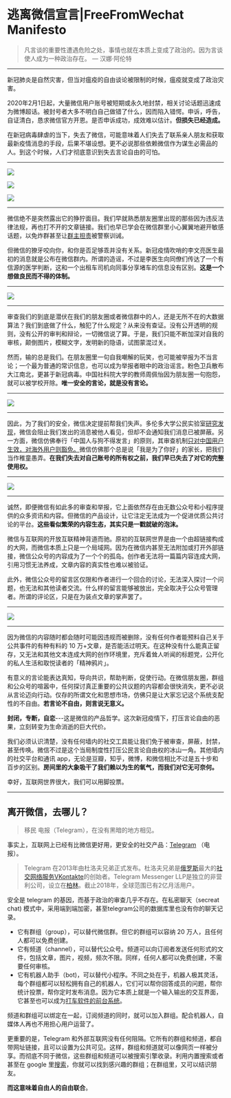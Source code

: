 # 逃离微信宣言|FreeFromWechat Manifesto

> 凡言谈的重要性遭遇危险之处，事情也就在本质上变成了政治的。因为言谈使人成为一种政治存在。 — 汉娜·阿伦特
****

新冠肺炎是自然灾害，但当对瘟疫的自由谈论被限制的时候，瘟疫就变成了政治灾害。

2020年2月1日起，大量微信用户账号被短期或永久地封禁，相关讨论话题迅速成为微博超话。被封号者大多不明白自己做错了什么，因而陷入错愕。申诉，呼告，自证清白，恳求微信官方开恩。是否申诉成功，成效难以估计。**但损失已经造成。**

在新冠病毒肆虐的当下，失去了微信，可能意味着人们失去了联系亲人朋友和获取最新疫情消息的手段，后果不堪设想。更不必说那些依赖微信作为谋生必需品的人。到这个时候，人们才彻底意识到失去言论自由的可怕。


****
![](https://paper-attachments.dropbox.com/s_16D361C7C27E60B2A9BC5B5F5A303825ECE82F835FA5A2701247B36958104B1F_1581366346415_72D426AA-AA2C-43FD-B3C2-C96C20745D65.png)

![](https://paper-attachments.dropbox.com/s_16D361C7C27E60B2A9BC5B5F5A303825ECE82F835FA5A2701247B36958104B1F_1581366349903_F99A8E45-322E-40A2-B312-D49E1E7E8D90.png)

![](https://paper-attachments.dropbox.com/s_16D361C7C27E60B2A9BC5B5F5A303825ECE82F835FA5A2701247B36958104B1F_1581366354257_5859596C-8103-4AA8-B7DD-E3D59009847D.png)
****


微信绝不是突然露出它的狰狞面目。我们早就熟悉朋友圈里出现的那些因为违反法律法规，再也打不开的文章链接。我们也早已学会在微信群里小心翼翼地避开敏感话题，以免炸群甚至让[群主担责](https://www.guancha.cn/society/2017_09_11_426638.shtml)被警察训诫。

但微信的獠牙咬向你，和你是否足够乖并没有关系。新冠疫情吹哨的李文亮医生最初的消息就是公布在微信群内。所谓的造谣，不过是李医生向同僚们传达了一个有信源的医学判断，这和一个出租车司机向同事分享堵车的信息没有区别。**这是一个想做良民而不得的体制。**


****
![](https://paper-attachments.dropbox.com/s_16D361C7C27E60B2A9BC5B5F5A303825ECE82F835FA5A2701247B36958104B1F_1581366367246_5FAA76D1-B0F3-4FC0-8DFE-D9C9B8513095.png)
****

审查我们的到底是潜伏在我们的朋友圈或者微信群中的人，还是无所不在的大数据算法？我们到底做了什么，触犯了什么规定？从来没有查证。没有公开透明的规则，没有公开的审判和辩论，一切微信说了算。于是，我们只能不断加深对自我的审核，颠倒图片，模糊文字，发明新的隐语，试图蒙混过关。

然而，输的总是我们。在朋友圈里一句自我嘲解的玩笑，也可能被举报为不当言论；一个最为普通的常识信息，也可以成为举报者眼中的政治谣言。粉色卫兵散布大江南北，更甚于新冠病毒。中国社科院大学的教师周佩怡因为朋友圈一句抱怨，就可以被学校开除。**唯一安全的言论，就是没有言论。**


****
![](https://paper-attachments.dropbox.com/s_16D361C7C27E60B2A9BC5B5F5A303825ECE82F835FA5A2701247B36958104B1F_1581366379211_2F3B6477-636C-4FB3-89FD-6B7D9D5B1E33.png)
****


因此，为了我们的安全，微信决定提前帮我们失声。多伦多大学公民实验室[研究发现](https://citizenlab.ca/2016/12/%E4%B8%80app%E4%B8%A4%E5%88%B6%EF%BC%9A%E5%BE%AE%E4%BF%A1%E5%A6%82%E4%BD%95%E5%8C%BA%E5%88%AB%E5%AE%A1%E6%9F%A5%E4%B8%AD%E5%9B%BD%E5%8F%8A%E6%B5%B7%E5%A4%96%E7%94%A8%E6%88%B7/)，微信会阻止我们发出的消息被他人看见，但却不会通知我们消息已被屏蔽。另一方面，微信仿佛奉行「中国人与狗不得发言」的原则，其审查机制[只对中国用户生效，对海外用户则豁免。](https://citizenlab.ca/2016/12/%E4%B8%80app%E4%B8%A4%E5%88%B6%EF%BC%9A%E5%BE%AE%E4%BF%A1%E5%A6%82%E4%BD%95%E5%8C%BA%E5%88%AB%E5%AE%A1%E6%9F%A5%E4%B8%AD%E5%9B%BD%E5%8F%8A%E6%B5%B7%E5%A4%96%E7%94%A8%E6%88%B7/)微信仿佛那个总是说「我是为了你好」的家长，把我们当作稚童愚弄。**在我们失去对自己账号的所有权之前，我们早已失去了对它的完整使用权。**

****
![](https://paper-attachments.dropbox.com/s_16D361C7C27E60B2A9BC5B5F5A303825ECE82F835FA5A2701247B36958104B1F_1581366393358_BA8B038B-6DC4-447D-B39F-DDDCA7034457.png)
****


诚然，即便微信有如此多的审查和举报，它上面依然存在由无数公众号和小程序提供的众多资讯和内容。但微信的产品设计，让它注定无法成为一个促进优质公共讨论的平台。**这些看似繁荣的内容生态，其实只是一戳就破的泡沫。**

微信与互联网的开放互联精神背道而驰。原初的互联网世界是由一个由超链接构成的大网，而微信本质上只是一个局域网。因为在微信内甚至无法附加或打开外部链接，微信公众号的内容成为了一个个的孤岛。创作者无法将一篇篇内容连成大网，引用习惯无法养成，文章内容的真实性也难以被验证。

此外，微信公众号的留言区仅限和作者进行一个回合的讨论，无法深入探讨一个问题，也无法和其他读者交流。什么样的留言能够被放出，完全取决于公众号管理者。所谓的评论区，只是在为装点文章的掌声罢了。

****
![](https://paper-attachments.dropbox.com/s_16D361C7C27E60B2A9BC5B5F5A303825ECE82F835FA5A2701247B36958104B1F_1581366433985_606A8321-3B78-4580-817B-7C4A4431EA0F.png)
****


因为微信的内容随时都会随时可能因违规而被删除，没有任何作者能预料自己关于公共事件的有种有料的 10 万+文章，是否能活过明天。在这种没有什么能真正留存，又无法和其他文本连成大网的创作环境里，充斥着耸人听闻的标题党，公开化的私人生活和取悦读者的「精神鸦片」。

有意义的言论能表达真知，导向共识，帮助判断，促使行动。在微信朋友圈，群组和公众号的喧嚣中，任何探讨真正重要的公共议题的内容都会很快消失，更不必说从言论迈向行动。仅存的所谓文化和思想市场，仿佛只是让大家忘记这个系统支配性的不自由。**若言论不自由，则言说无意义。**

**封闭，专断，自恋**---这是微信的产品哲学。这次新冠疫情下，打压言论自由的恶果，立刻转变为生命消逝的巨大代价。

我们必须认识清楚，没有任何墙内的社交工具能让我们免于被审查，屏蔽，封禁，甚至传唤。微信不过是这个当局制度性打压公民言论自由权的冰山一角。其他墙内的社交平台和通讯 app，无论是豆瓣，知乎，微博，和微信相比不过是五十步和百步的区别。**房间里的大象吸干了我们赖以为生的氧气，而我们对它无可奈何。**

幸好，互联网世界很大，我们可以用脚投票。

****
## **离开微信，去哪儿？**
> 移民 电报（Telegram），在没有黑暗的地方相见。

事实上，互联网上已经有比微信更好用，更安全的社交产品：[Telegram](https://web.telegram.org/) （电报）。

> Telegram 在2013年由杜洛夫兄弟正式发布。杜洛夫兄弟是[俄罗斯](https://zh.wikipedia.org/wiki/%E4%BF%84%E7%BD%97%E6%96%AF)最大的[社交网络服务](https://zh.wikipedia.org/wiki/%E7%A4%BE%E4%BA%A4%E7%B6%B2%E8%B7%AF%E6%9C%8D%E5%8B%99)[VKontakte](https://zh.wikipedia.org/wiki/VKontakte)的创始者。Telegram Messenger LLP是独立的非营利公司，设立在[柏林](https://zh.wikipedia.org/wiki/%E6%9F%8F%E6%9E%97)。截止2018年，全球范围已有2亿月活用户。

安全是 telegram 的基因，而基于政治的审查几乎不存在。在私密聊天（secreat chat) 模式中，采用端到端加密，甚至telegram公司的数据库里也没有你的聊天记录。


- 它有群组（group），可以替代微信群。但它的群组可以容纳 20 万人，且任何人都可以免费创建。
- 它有频道（channel），可以替代公众号。频道可以向订阅者发送任何形式的文件，包括文章，图片，视频，频次不限。同样，任何人都可以免费创建，不需要任何审核。
- 它有机器人助手（bot)，可以替代小程序。不同之处在于，机器人极其灵活，每个群组都可以轻松拥有自己的机器人，它们可以帮你回答成员的问题，帮你统计投票，帮你定时发布消息。因为它本质上就是一个输入输出的交互界面，它甚至也可以成为[打车软件的前台系统](https://libretaxi.org/index-zh_cn.html)。

频道和群组可以绑定在一起，订阅频道的同时，就可以加入群组。配合机器人，自媒体人再也不用担心用户运营了。


更重要的是，Telegram 和外部互联网没有任何阻隔。它所有的群组和频道，都自带网址链接，且可以设置为公共可见。这样，群组和频道就可以像网页一样被分享。而彻底不同于微信，这些群组和频道可以被搜索引擎收录。利用内置搜索或者甚至在 google 里[搜索](https://www.google.com/search?newwindow=1&sxsrf=ACYBGNSuxeFzfcT0HcUCqN5OuAPi3sB6UQ%3A1581517923894&ei=YwxEXrWbNtXEmAXXkInIAg&q=%E7%BA%AA%E5%BD%95%E7%89%87+site%3Ahttp%3A%2F%2Ft.me%2F&oq=%E7%BA%AA%E5%BD%95%E7%89%87+site%3Ahttp%3A%2F%2Ft.me%2F&gs_l=psy-ab.3...81249.81249..81925...0.0..0.603.1626.5-3......0....1..gws-wiz.sGxoc_NnInU&ved=0ahUKEwj12LywncznAhVVIqYKHVdIAikQ4dUDCAs&uact=5)，你就可以找到感兴趣的群组；在群组里，又可以结识朋友。

**而这意味着自由人的自由联合**。


